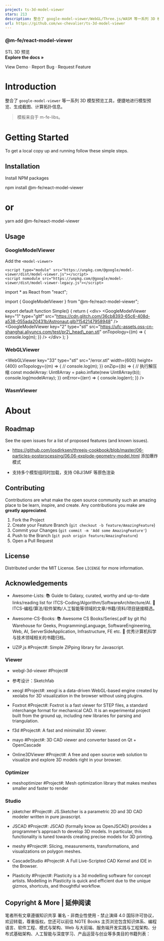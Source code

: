 ```yaml
---
project: ts-3d-model-viewer
stars: 213
description: 整合了 google-model-viewer/WebGL/Three.js/WASM 等一系列 3D 模型（STL/OBJ/GLTF/PLY/STEP/X_T）预览工具，便捷地进行模型预览、生成截图、计算拓扑信息。支持 Blender 进行模型压缩优化，提供了基于 Web 的简单 CAD 在线排版操作。
url: https://github.com/wx-chevalier/ts-3d-model-viewer
---
```


  

### @m-fe/react-model-viewer

STL 3D 预览  
**Explore the docs »**  
  
View Demo · Report Bug · Request Feature

Introduction
============

整合了 `google-model-viewer` 等一系列 3D 模型预览工具，便捷地进行模型预览、生成截图、计算拓扑信息。

> 模板来自于 m-fe-libs。

Getting Started
===============

To get a local copy up and running follow these simple steps.

Installation
------------

Install NPM packages

npm install @m-fe/react-model-viewer
# or
yarn add @m-fe/react-model-viewer

Usage
-----

### GoogleModelViewer

Add the `<model-viewer>`

```
<script type="module" src="https://unpkg.com/@google/model-viewer/dist/model-viewer.js"></script>
<script nomodule src="https://unpkg.com/@google/model-viewer/dist/model-viewer-legacy.js"></script>
```

import \* as React from "react";

import { GoogleModelViewer } from "@m-fe/react-model-viewer";

export default function Simple() {
  return (
    <div\>
      <GoogleModelViewer
        key\="1"
        type\="gltf"
        src\="https://cdn.glitch.com/36cb8393-65c6-408d-a538-055ada20431b/Astronaut.glb?1542147958948"
      /\>
      <GoogleModelViewer
        key\="2"
        type\="stl"
        src\="https://ufc-assets.oss-cn-shanghai.aliyuncs.com/test/pr2\_head\_pan.stl"
        onTopology\={(m) \=> {
          console.log(m);
        }}
      /\>
    </div\>
  );
}

### WebGLViewer

<WebGLViewer
  key\="33"
  type\="stl"
  src\="/error.stl"
  width\={600}
  height\={400}
  onTopology\={(m) \=> {
    // console.log(m);
  }}
  onZip\={(b) \=> {
    // 执行解压缩
    const modelArray: Uint8Array \= pako.inflate(new Uint8Array(b));
    console.log(modelArray);
  }}
  onError\={(err) \=> {
    console.log(err);
  }}
/>

### WasmViewer

About
=====

Roadmap
-------

See the open issues for a list of proposed features (and known issues).

-   https://github.com/josdirksen/threejs-cookbook/blob/master/06-particles-postprocessing/06.06-explode-geometry-model.html 添加爆炸模式
    
-   支持多个模型组同时加载，支持 OBJ/3MF 等原色渲染
    

Contributing
------------

Contributions are what make the open source community such an amazing place to be learn, inspire, and create. Any contributions you make are **greatly appreciated**.

1.  Fork the Project
2.  Create your Feature Branch (`git checkout -b feature/AmazingFeature`)
3.  Commit your Changes (`git commit -m 'Add some AmazingFeature'`)
4.  Push to the Branch (`git push origin feature/AmazingFeature`)
5.  Open a Pull Request

License
-------

Distributed under the MIT License. See `LICENSE` for more information.

Acknowledgements
----------------

-   Awesome-Lists: 📚 Guide to Galaxy, curated, worthy and up-to-date links/reading list for ITCS-Coding/Algorithm/SoftwareArchitecture/AI. 💫 ITCS-编程/算法/软件架构/人工智能等领域的文章/书籍/资料/项目链接精选。
    
-   Awesome-CS-Books: 📚 Awesome CS Books/Series(.pdf by git lfs) Warehouse for Geeks, ProgrammingLanguage, SoftwareEngineering, Web, AI, ServerSideApplication, Infrastructure, FE etc. 💫 优秀计算机科学与技术领域相关的书籍归档。
    
-   UZIP.js #Project#: Simple ZIPping library for Javascript.
    

### Viewer

-   webgl-3d-viewer #Project#
    
-   参考设计：Sketchfab
    
-   xeogl #Project#: xeogl is a data-driven WebGL-based engine created by xeolabs for 3D visualization in the browser without using plugins.
    
-   Foxtrot #Project#: Foxtrot is a fast viewer for STEP files, a standard interchange format for mechanical CAD. It is an experimental project built from the ground up, including new libraries for parsing and triangulation.
    
-   f3d #Project#: A fast and minimalist 3D viewer.
    
-   mayo #Project#: 3D CAD viewer and converter based on Qt + OpenCascade
    
-   Online3DViewer #Project#: A free and open source web solution to visualize and explore 3D models right in your browser.
    

### Optimizer

-   meshoptimizer #Project#: Mesh optimization library that makes meshes smaller and faster to render

### Studio

-   jsketcher #Project#: JS.Sketcher is a parametric 2D and 3D CAD modeler written in pure javascript.
    
-   JSCAD #Project#: JSCAD (formally know as OpenJSCAD) provides a programmer’s approach to develop 3D models. In particular, this functionality is tuned towards creating precise models for 3D printing.
    
-   meshy #Project#: Slicing, measurements, transformations, and visualizations on polygon meshes.
    
-   CascadeStudio #Project#: A Full Live-Scripted CAD Kernel and IDE in the Browser.
    
-   Plasticity #Project#: Plasticity is a 3d modelling software for concept artists. Modelling in Plasticity is quick and efficient due to the unique gizmos, shortcuts, and thoughtful workflow.
    

Copyright & More | 延伸阅读
-----------------------

笔者所有文章遵循知识共享 署名 - 非商业性使用 - 禁止演绎 4.0 国际许可协议，欢迎转载，尊重版权。您还可以前往 NGTE Books 主页浏览包含知识体系、编程语言、软件工程、模式与架构、Web 与大前端、服务端开发实践与工程架构、分布式基础架构、人工智能与深度学习、产品运营与创业等多类目的书籍列表：
